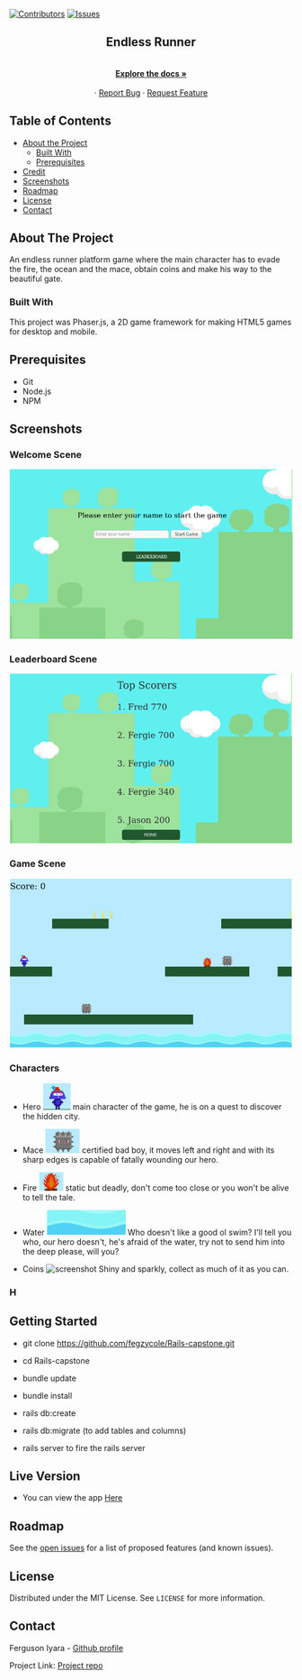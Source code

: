 [![Contributors][contributors-shield]][contributors-url]
[![Issues][issues-shield]][issues-url]
<br />
<p align="center">
 
  <h2 align="center">Endless Runner</h2>
  <p align="center">
    <br />
    <a href="https://github.com/fegzycole/Javascript-Capstone"><strong>Explore the docs »</strong></a>
    <br />
    <br />
    ·
    <a href="https://github.com/fegzycole/Javascript-Capstone/issues">Report Bug</a>
    ·
    <a href="https://github.com/fegzycole/Javascript-Capstone/issues">Request Feature</a>
  </p>
</p>


<!-- TABLE OF CONTENTS -->
## Table of Contents

* [About the Project](#about-the-project)
  * [Built With](#built-with)
  * [Prerequisites](#prerequisites)
* [Credit](#credit)
* [Screenshots](#screenshots)
* [Roadmap](#roadmap)
* [License](#license)
* [Contact](#contact)



<!-- ABOUT THE PROJECT -->
## About The Project

An endless runner platform game where the main character has to evade the fire, the ocean and the mace, obtain coins and make his way to the beautiful gate.


### Built With

This project was Phaser.js, a 2D game framework for making HTML5 games for desktop and mobile.

## Prerequisites
 - Git
 - Node.js
 - NPM


## Screenshots

### Welcome Scene
![screenshot](screenshots/Welcome.png)

### Leaderboard Scene
![screenshot](screenshots/LeaderBoard.png)

### Game Scene
![screenshot](screenshots/Game.png)


### Characters

- Hero ![screenshot](screenshots/Hero.png) main character of the game, he is on a quest to discover the hidden city.

- Mace ![screenshot](screenshots/Mace.png) certified bad boy, it moves left and right and with its sharp edges is capable of fatally wounding our hero.

- Fire ![screenshot](screenshots/Fire.png) static but deadly, don't come too close or you won't be alive to tell the tale.

- Water ![screenshot](screenshots/Water.png) Who doesn't like a good ol swim? I'll tell you who, our hero doesn't, he's afraid of the water, try not to send him into the deep please, will you?

- Coins ![screenshot](screenshots/.png) Shiny and sparkly, collect as much of it as you can.


### H


## Getting Started

- git clone https://github.com/fegzycole/Rails-capstone.git

- cd Rails-capstone

- bundle update

- bundle install

- rails db:create

- rails db:migrate (to add tables and columns)

- rails server to fire the rails server


## Live Version

- You can view the app [Here](https://secure-shelf-49955.herokuapp.com/)

<!-- ROADMAP -->
## Roadmap

See the [open issues](https://github.com/fegzycole/Rails-capstone/issues) for a list of proposed features (and known issues).


<!-- LICENSE -->
## License

Distributed under the MIT License. See `LICENSE` for more information.

<!-- CONTACT -->
## Contact
Ferguson Iyara - [Github profile](https://github.com/fegzycole)

Project Link: [Project repo](https://github.com/fegzycole/Rails-capstone)

<!-- MARKDOWN LINKS & IMAGES -->
<!-- https://www.markdownguide.org/basic-syntax/#reference-style-links -->
[contributors-shield]: https://img.shields.io/badge/Contributors-1-%2300ff00
[contributors-url]: https://github.com/fegzycole/Rails-capstone/graphs/contributors
[issues-shield]: https://img.shields.io/badge/issues-0-%2300ff00
[issues-url]: https://github.com/fegzycole/Rails-capstone/issues/